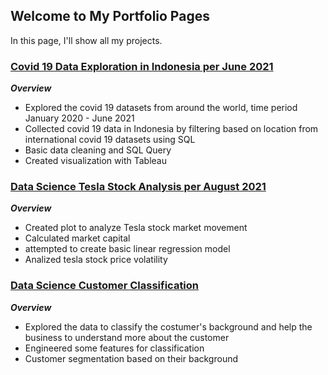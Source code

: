 ## Welcome to My Portfolio Pages

In this page, I'll show all my projects.

### [Covid 19 Data Exploration in Indonesia per June 2021](https://github.com/gilarndw/AnalystPortfolioProjects)
***Overview***
* Explored the covid 19 datasets from around the world, time period January 2020 - June 2021
* Collected covid 19 data in Indonesia by filtering based on location from international covid 19 datasets using SQL
* Basic data cleaning and SQL Query
* Created visualization with Tableau

### [Data Science Tesla Stock Analysis per August 2021](https://github.com/gilarndw/Data_Science_proj)
***Overview***
* Created plot to analyze Tesla stock market movement
* Calculated market capital
* attempted to create basic linear regression model 
* Analized tesla stock price volatility

### [Data Science Customer Classification](https://github.com/gilarndw/ds_customer_classification)
***Overview***
* Explored the data to classify the costumer's background and help the business to understand more about the customer
* Engineered some features for classification
* Customer segmentation based on their background

